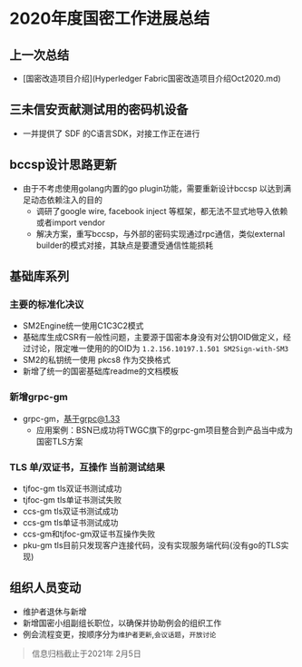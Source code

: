# 2020年度国密工作进展总结

## 上一次总结
- [国密改造项目介绍](Hyperledger Fabric国密改造项目介绍Oct2020.md)
## 三未信安贡献测试用的密码机设备
- 一并提供了 SDF 的C语言SDK，对接工作正在进行
## bccsp设计思路更新
- 由于不考虑使用golang内置的go plugin功能，需要重新设计bccsp 以达到满足动态依赖注入的目的
    - 调研了google wire, facebook inject 等框架，都无法不显式地导入依赖或者import vendor
    - 解决方案，重写bccsp，与外部的密码实现通过rpc通信，类似external builder的模式对接，其缺点是要遭受通信性能损耗

## 基础库系列
### 主要的标准化决议
- SM2Engine统一使用C1C3C2模式
- 基础库生成CSR有一般性问题，主要源于国密本身没有对公钥OID做定义，经过讨论，限定唯一使用的的OID为 `1.2.156.10197.1.501 SM2Sign-with-SM3`
- SM2的私钥统一使用 pkcs8 作为交换格式
- 新增了统一的国密基础库readme的文档模板

### 新增grpc-gm 
- grpc-gm，基于grpc@1.33
    - 应用案例：BSN已成功将TWGC旗下的grpc-gm项目整合到产品当中成为国密TLS方案

### TLS 单/双证书，互操作 当前测试结果
- tjfoc-gm tls双证书测试成功
- tjfoc-gm tls单证书测试失败
- ccs-gm tls双证书测试成功
- ccs-gm tls单证书测试成功
- ccs-gm和tjfoc-gm双证书互操作失败
- pku-gm tls目前只发现客户连接代码，没有实现服务端代码(没有go的TLS实现)

## 组织人员变动
- 维护者退休与新增
- 新增国密小组副组长职位，以确保并协助例会的组织工作
- 例会流程变更，按顺序分为`维护者更新`,`会议话题`，`开放讨论`



> 信息归档截止于2021年 2月5日
